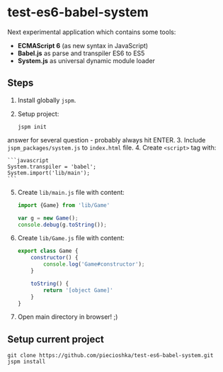 # test-es6-babel-system

Next experimental application which contains some tools:

 - **ECMAScript 6** (as new syntax in JavaScript)
 - **Babel.js** as parse and transpiler ES6 to ES5
 - **System.js** as universal dynamic module loader

## Steps

1. Install globally `jspm`.
2. Setup project:

    ```
    jspm init
    ```
answer for several question - probably always hit ENTER.
3. Include `jspm_packages/system.js` to `index.html` file.
4. Create `<script>` tag with:

    ```javascript
    System.transpiler = 'babel';
    System.import('lib/main');
    ```

5. Create `lib/main.js` file with content:

    ```javascript
    import {Game} from 'lib/Game'

    var g = new Game();
    console.debug(g.toString());
    ```

6. Create `lib/Game.js` file with content:

    ```javascript
    export class Game {
        constructor() {
            console.log('Game#constructor');
        }

        toString() {
            return '[object Game]'
        }
    }
    ```
7. Open main directory in browser! ;)

## Setup current project

```
git clone https://github.com/piecioshka/test-es6-babel-system.git
jspm install
```
